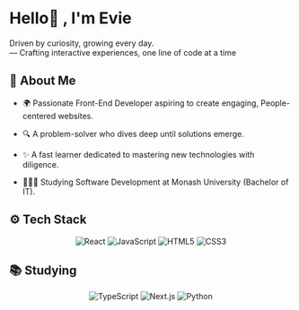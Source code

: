 <h1> Hello👋 , I'm Evie </h1>
<p>
    Driven by curiosity, growing every day.</br>  
    — Crafting interactive experiences, one line of code at a time    
</p>

## 🚀 **About Me**

- 🌍 Passionate Front-End Developer aspiring to create engaging, People-centered websites.
- 🔍 A problem-solver who dives deep until solutions emerge.
- ✨ A fast learner dedicated to mastering new technologies with diligence.

- 👩🏻‍💻 Studying Software Development at Monash University (Bachelor of IT).

## ⚙️ **Tech Stack**

<div align="center">
    <img alt="React" src="https://img.shields.io/badge/React-61DAFB?style=for-the-badge&logo=React&logoColor=white" />
    <img alt="JavaScript" src="https://img.shields.io/badge/JavaScript-F7DF1E?style=for-the-badge&logo=JavaScript&logoColor=black" />
    <img alt="HTML5" src="https://img.shields.io/badge/HTML5-E34F26?style=for-the-badge&logo=HTML5&logoColor=white" />
    <img alt="CSS3" src="https://img.shields.io/badge/CSS3-1572B6?style=for-the-badge&logo=CSS3&logoColor=white" />
</div>

## 📚 **Studying**

<div align="center">
    <img alt="TypeScript" src="https://img.shields.io/badge/TypeScript-3178C6?style=for-the-badge&logo=TypeScript&logoColor=white" />
    <img alt="Next.js" src="https://img.shields.io/badge/Next.js-000000?style=for-the-badge&logo=Next.js&logoColor=white" />
    <img alt="Python" src="https://img.shields.io/badge/Python-3776AB?style=for-the-badge&logo=Python&logoColor=white" />
</div>
